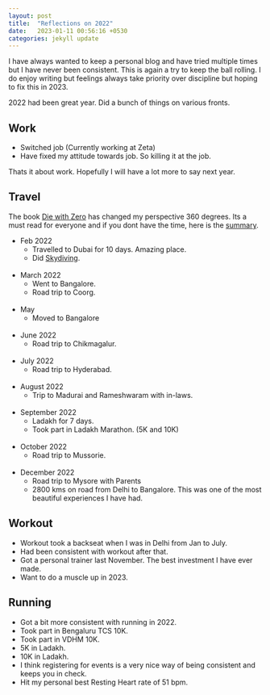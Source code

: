 ```yaml
---
layout: post
title:  "Reflections on 2022"
date:   2023-01-11 00:56:16 +0530
categories: jekyll update
---
```


I have always wanted to keep a personal blog and have tried multiple times but I have never been consistent. This is again a try to keep the ball rolling. I do enjoy writing but feelings always take priority over discipline but hoping to fix this in 2023. 

2022 had been great year. Did a bunch of things on various fronts. 

## Work 
- Switched job (Currently working at Zeta)
- Have fixed my attitude towards job. So killing it at the job. 

Thats it about work. Hopefully I will have a lot more to say next year. 

## Travel 
The book [Die with Zero][Die with Zero] has changed my perspective 360 degrees. Its a must read for everyone and if you dont have the time, here is the [summary][summary]. 
- Feb 2022
    - Travelled to Dubai for 10 days. Amazing place. 
    - Did [Skydiving][Skydiving].
<br/><br/>
- March 2022 
    - Went to Bangalore. 
    - Road trip to Coorg. 
<br/><br/>
- May 
    - Moved to Bangalore 
<br/><br/>
- June 2022
    - Road trip to Chikmagalur.
<br/><br/>
- July 2022
    - Road trip to Hyderabad. 
<br/><br/>
- August 2022
    - Trip to Madurai and Rameshwaram with in-laws. 
<br/><br/>
- September 2022
    - Ladakh for 7 days. 
    - Took part in Ladakh Marathon. (5K and 10K)
<br/><br/>
- October 2022
    - Road trip to Mussorie. 
<br/><br/>
- December 2022
    - Road trip to Mysore with Parents
    - 2800 kms on road from Delhi to Bangalore. This was one of the most beautiful experiences I have had. 


## Workout 
- Workout took a backseat when I was in Delhi from Jan to July. 
- Had been consistent with workout after that. 
- Got a personal trainer last November. The best investment I have ever made. 
- Want to do a muscle up in 2023. 

## Running 
- Got a bit more consistent with running in 2022. 
- Took part in Bengaluru TCS 10K. 
- Took part in VDHM 10K. 
- 5K in Ladakh.
- 10K in Ladakh.
- I think registering for events is a very nice way of being consistent and keeps you in check. 
- Hit my personal best Resting Heart rate of 51 bpm. 

    
[Die with Zero]: https://www.amazon.in/Die-Zero-Getting-Your-Money/dp/0358099765
[summary]: https://lalitdudheria.substack.com/p/i-want-to-die-with-zero
[Skydiving]: https://www.youtube.com/watch?v=x0um82uEMtU&ab_channel=LalitDudheria  